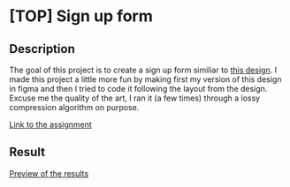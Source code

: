 # [TOP] Sign up form

## Description 
  
The goal of this project is to create a sign up form similiar to [this design](https://cdn.statically.io/gh/TheOdinProject/curriculum/5f37d43908ef92499e95a9b90fc3cc291a95014c/html_css/project-sign-up-form/sign-up-form.png). I made this project a little more fun by making first my version of this design in figma and then I tried to code it following the layout from the design. Excuse me the quality of the art, I ran it (a few times) through a lossy compression algorithm on purpose.

[Link to the assignment](https://www.theodinproject.com/paths/full-stack-javascript/courses/intermediate-html-and-css)

## Result

[Preview of the results](https://piotrfijol.github.io/top-sign-up)

